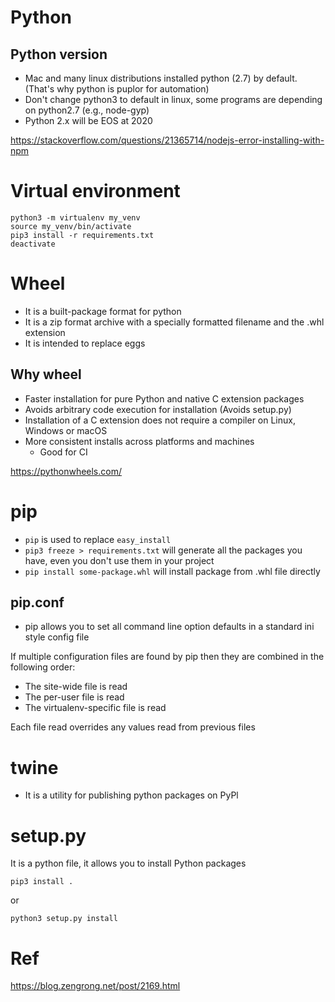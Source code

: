 # Python
## Python version
* Mac and many linux distributions installed python (2.7) by default. (That's why python is puplor for automation)  
* Don't change python3 to default in linux, some programs are depending on python2.7 (e.g., node-gyp)
* Python 2.x will be EOS at 2020

https://stackoverflow.com/questions/21365714/nodejs-error-installing-with-npm

# Virtual environment
```
python3 -m virtualenv my_venv
source my_venv/bin/activate
pip3 install -r requirements.txt
deactivate
```

# Wheel
* It is a built-package format for python
* It is a zip format archive with a specially formatted filename and the .whl extension
* It is intended to replace eggs

## Why wheel
* Faster installation for pure Python and native C extension packages
* Avoids arbitrary code execution for installation (Avoids setup.py)
* Installation of a C extension does not require a compiler on Linux, Windows or macOS
* More consistent installs across platforms and machines
  * Good for CI

https://pythonwheels.com/

# pip
* `pip` is used to replace `easy_install`
* `pip3 freeze > requirements.txt` will generate all the packages you have, even you don't use them in your project
* `pip install some-package.whl` will install package from .whl file directly

## pip.conf
* pip allows you to set all command line option defaults in a standard ini style config file

If multiple configuration files are found by pip then they are combined in the following order:

* The site-wide file is read
* The per-user file is read
* The virtualenv-specific file is read

Each file read overrides any values read from previous files

# twine
* It is a utility for publishing python packages on PyPl

# setup.py
It is a python file, it allows you to install Python packages

```
pip3 install . 
```

or 

```
python3 setup.py install
```

# Ref
https://blog.zengrong.net/post/2169.html
